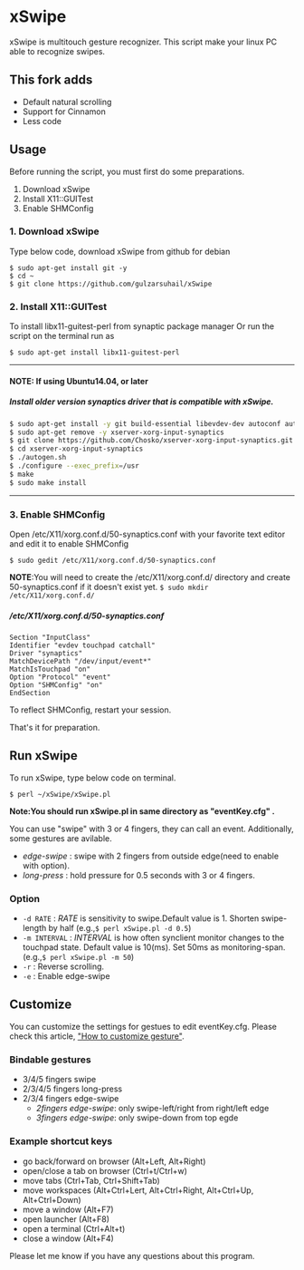 xSwipe
======================
xSwipe is multitouch gesture recognizer.
This script make your linux PC able to recognize swipes.

## This fork adds
  - Default natural scrolling
  - Support for Cinnamon
  - Less code

## Usage

Before running the script, you must first do some preparations.

  1. Download xSwipe
  2. Install X11::GUITest
  3. Enable SHMConfig

### 1. Download xSwipe
Type below code, download xSwipe from github for debian
      
    $ sudo apt-get install git -y
    $ cd ~
    $ git clone https://github.com/gulzarsuhail/xSwipe

### 2. Install X11::GUITest

To install libx11-guitest-perl from synaptic package manager
Or run the script on the terminal run as

    $ sudo apt-get install libx11-guitest-perl

---
#### NOTE: If using Ubuntu14.04, or later
##### Install older version synaptics driver that is compatible with xSwipe.

```bash
$ sudo apt-get install -y git build-essential libevdev-dev autoconf automake libmtdev-dev xorg-dev xutils-dev libtool
$ sudo apt-get remove -y xserver-xorg-input-synaptics
$ git clone https://github.com/Chosko/xserver-xorg-input-synaptics.git
$ cd xserver-xorg-input-synaptics
$ ./autogen.sh
$ ./configure --exec_prefix=/usr
$ make
$ sudo make install
```
---

### 3. Enable SHMConfig

Open /etc/X11/xorg.conf.d/50-synaptics.conf with your favorite text editor and edit it to enable SHMConfig

    $ sudo gedit /etc/X11/xorg.conf.d/50-synaptics.conf

**NOTE**:You will need to create the /etc/X11/xorg.conf.d/ directory and create 50-synaptics.conf if it doesn't exist yet.
     `$ sudo mkdir /etc/X11/xorg.conf.d/`

##### /etc/X11/xorg.conf.d/50-synaptics.conf

    Section "InputClass"
    Identifier "evdev touchpad catchall"
    Driver "synaptics"
    MatchDevicePath "/dev/input/event*"
    MatchIsTouchpad "on"
    Option "Protocol" "event"
    Option "SHMConfig" "on"
    EndSection

To reflect SHMConfig, restart your session.

That's it for preparation.

## Run xSwipe

To run xSwipe, type below code on terminal.

    $ perl ~/xSwipe/xSwipe.pl

**Note:You should run xSwipe.pl in same directory as "eventKey.cfg" .**

You can use "swipe" with 3 or 4 fingers, they can call an event.
Additionally, some gestures are avilable.

* *edge-swipe* : swipe with 2 fingers from outside edge(need to enable with option).
* *long-press* : hold pressure for 0.5 seconds with 3 or 4 fingers.

### Option

*   `-d RATE` :
      *RATE* is sensitivity to swipe.Default value is 1.
      Shorten swipe-length by half (e.g.,`$ perl xSwipe.pl -d 0.5`)
*   `-m INTERVAL` :
      *INTERVAL* is how often synclient monitor changes to the touchpad state.
      Default value is 10(ms).
      Set 50ms as monitoring-span. (e.g.,`$ perl xSwipe.pl -m 50`)
*   `-r` :
      Reverse scrolling.
*   `-e` :
      Enable edge-swipe

## Customize
You can customize the settings for gestues to edit eventKey.cfg.
Please check this article, ["How to customize gesture"](https://github.com/iberianpig/xSwipe/wiki/Customize-eventKey.cfg).

### Bindable gestures
* 3/4/5 fingers swipe
* 2/3/4/5 fingers long-press
* 2/3/4 fingers edge-swipe
    - *2fingers edge-swipe*: only swipe-left/right from right/left edge
    - *3fingers edge-swipe*: only swipe-down from top egde

### Example shortcut keys
* go back/forward on browser (Alt+Left, Alt+Right)
* open/close a tab on browser (Ctrl+t/Ctrl+w)
* move tabs (Ctrl+Tab, Ctrl+Shift+Tab)
* move workspaces (Alt+Ctrl+Lert, Alt+Ctrl+Right, Alt+Ctrl+Up, Alt+Ctrl+Down)
* move a window (Alt+F7)
* open launcher (Alt+F8)
* open a terminal (Ctrl+Alt+t)
* close a window (Alt+F4)

Please let me know if you have any questions about this program.

